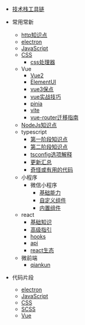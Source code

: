 - [技术栈工具链](docs/usage-frame/技术栈工具链.md)

- 常用常新
  - [http知识点](docs/usage-frame/http知识点汇总.md)
  - [electron](docs/usage-frame/electron知识.md)
  - [JavaScript](docs/usage-frame/JavaScript知识点.md)
  - [CSS](docs/usage-frame/CSS知识点.md)
    - [css处理器](docs/usage-frame/CSS处理器.md)
  - Vue
    - [Vue2](docs/usage-frame/Vue2知识点.md)
    - [ElementUI](docs/usage-frame/elementui知识点)
    - [vue3保点](docs/usage-frame/vue3保点.md)
    - [vue实战技巧](docs/usage-frame/vue实战技巧.md)
    - [pinia](docs/usage-frame/Pinia.md)
    - [vite](docs/usage-frame/vite.md)
    - [vue-router迁移指南](docs/usage-frame/vue-router迁移指南.md)
  - [NodeJs知识点](docs/usage-frame/nodejs知识点.md)
  - typescript
    - [第一阶段知识点](docs/usage-frame/typescript/typescript一期知识点.md)
    - [第二阶段知识点](docs/usage-frame/typescript/typescript二期知识点.md)
    - [tsconfig选项解释](docs/usage-frame/typescript/tsconfig.md)
    - [更新汇总](docs/usage-frame/typescript/typescript更新汇总.md)
    - [奇怪或有用的代码](docs/usage-frame/typescript/typescript-code.md)
  - 小程序
    - 微信小程序
      - [基础能力](docs/usage-frame/wechat-mini-program/基础能力.md)
      - [自定义组件](docs/usage-frame/wechat-mini-program/自定义组件.md)
      - [内置组件](docs/usage-frame/wechat-mini-program/组件.md)
  - react
    - [基础知识](docs/usage-frame/react/react.md)
    - [高级指引](docs/usage-frame/react/高级指引.md)
    - [hooks](docs/usage-frame/react/hooks.md)
    - [api](docs/usage-frame/react/api.md)
    - [react生态](docs/usage-frame/react/react生态.md)
  - 微前端
    - [qiankun](docs/usage-frame/qiankun.md)

- 代码片段
  - [electron](docs/code-frames/electron.md)
  - [JavaScript](docs/code-frames/JavaScript.md)
  - [CSS](docs/code-frames/CSS.md)
  - [SCSS](docs/code-frames/SCSS.md)
  - [Vue](docs/code-frames/Vue.md)
